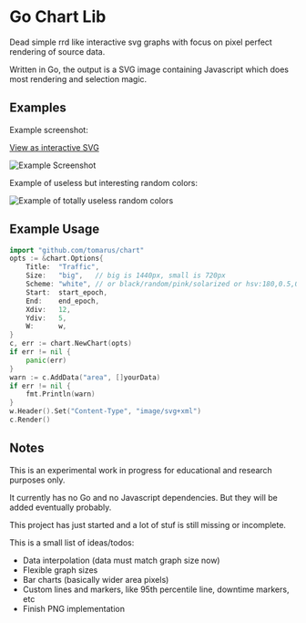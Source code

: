 # Go Chart Lib

Dead simple rrd like interactive svg graphs with focus on pixel perfect rendering of source data.

Written in Go, the output is a SVG image containing Javascript which does most rendering and selection magic.

## Examples

Example screenshot:

[View as interactive SVG](http://s.chiparus.org/5/5989676a301be238.svg)

![Example Screenshot](http://s.chiparus.org/5/5860a66293f1a6f1.png)

Example of useless but interesting random colors:

![Example of totally useless random colors](http://s.chiparus.org/7/7b2fd43470e2475b.png)

## Example Usage

```go
import "github.com/tomarus/chart"
opts := &chart.Options{
    Title:  "Traffic",
    Size:   "big",   // big is 1440px, small is 720px
    Scheme: "white", // or black/random/pink/solarized or hsv:180,0.5,0.25
    Start:  start_epoch,
    End:    end_epoch,
    Xdiv:   12,
    Ydiv:   5,
    W:      w,
}
c, err := chart.NewChart(opts)
if err != nil {
    panic(err)
}
warn := c.AddData("area", []yourData)
if err != nil {
    fmt.Println(warn)
}
w.Header().Set("Content-Type", "image/svg+xml")
c.Render()
```

## Notes

This is an experimental work in progress for educational and research purposes only.

It currently has no Go and no Javascript dependencies. But they will be added eventually probably.

This project has just started and a lot of stuf is still missing or incomplete.

This is a small list of ideas/todos:
* Data interpolation (data must match graph size now)
* Flexible graph sizes
* Bar charts (basically wider area pixels)
* Custom lines and markers, like 95th percentile line, downtime markers, etc
* Finish PNG implementation
